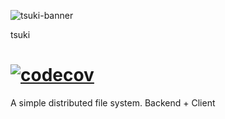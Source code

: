 ![tsuki-banner](https://i.imgur.com/4YaQrQS.png)

tsuki

[![codecov](https://codecov.io/gh/kureduro/tsuki/branch/master/graph/badge.svg)](https://codecov.io/gh/kureduro/tsuki)
=====

A simple distributed file system. Backend + Client
